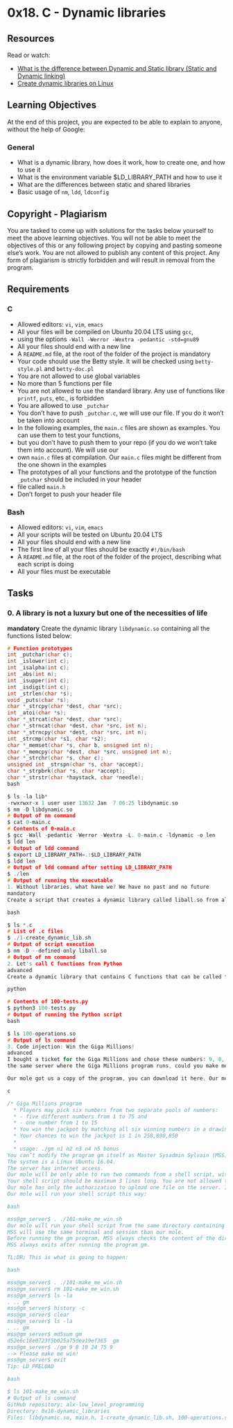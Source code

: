 # 0x18. C - Dynamic libraries

## Resources
Read or watch:
- [What is the difference between Dynamic and Static library (Static and Dynamic linking)](https://intranet.hbtn.io/rltoken/LQ1PqgLLIepYRWY4Vcy2og)
- [Create dynamic libraries on Linux](https://intranet.hbtn.io/rltoken/_aFZDcXP5vUfg7NuyHnbFQ)

## Learning Objectives
At the end of this project, you are expected to be able to explain to anyone, without the help of Google:
### General
- What is a dynamic library, how does it work, how to create one, and how to use it
- What is the environment variable $LD_LIBRARY_PATH and how to use it
- What are the differences between static and shared libraries
- Basic usage of `nm`, `ldd`, `ldconfig`

## Copyright - Plagiarism
You are tasked to come up with solutions for the tasks below yourself to meet the above learning objectives.
You will not be able to meet the objectives of this or any following project by copying and pasting someone else’s work.
You are not allowed to publish any content of this project.
Any form of plagiarism is strictly forbidden and will result in removal from the program.

## Requirements
### C
- Allowed editors: `vi`, `vim`, `emacs`
- All your files will be compiled on Ubuntu 20.04 LTS using `gcc`,
- using the options `-Wall -Werror -Wextra -pedantic -std=gnu89`
- All your files should end with a new line
- A `README.md` file, at the root of the folder of the project is mandatory
- Your code should use the Betty style. It will be checked using `betty-style.pl` and `betty-doc.pl`
- You are not allowed to use global variables
- No more than 5 functions per file
- You are not allowed to use the standard library. Any use of functions like `printf`, `puts`, etc., is forbidden
- You are allowed to use `_putchar`
- You don’t have to push `_putchar.c`, we will use our file. If you do it won’t be taken into account
- In the following examples, the `main.c` files are shown as examples. You can use them to test your functions,
- but you don’t have to push them to your repo (if you do we won’t take them into account). We will use our
- own `main.c` files at compilation. Our `main.c` files might be different from the one shown in the examples
- The prototypes of all your functions and the prototype of the function `_putchar` should be included in your header
- file called `main.h`
- Don’t forget to push your header file

### Bash
- Allowed editors: `vi`, `vim`, `emacs`
- All your scripts will be tested on Ubuntu 20.04 LTS
- All your files should end with a new line
- The first line of all your files should be exactly `#!/bin/bash`
- A `README.md` file, at the root of the folder of the project, describing what each script is doing
- All your files must be executable

## Tasks

### 0. A library is not a luxury but one of the necessities of life
**mandatory**
Create the dynamic library `libdynamic.so` containing all the functions listed below:

```c
# Function prototypes
int _putchar(char c);
int _islower(int c);
int _isalpha(int c);
int _abs(int n);
int _isupper(int c);
int _isdigit(int c);
int _strlen(char *s);
void _puts(char *s);
char *_strcpy(char *dest, char *src);
int _atoi(char *s);
char *_strcat(char *dest, char *src);
char *_strncat(char *dest, char *src, int n);
char *_strncpy(char *dest, char *src, int n);
int _strcmp(char *s1, char *s2);
char *_memset(char *s, char b, unsigned int n);
char *_memcpy(char *dest, char *src, unsigned int n);
char *_strchr(char *s, char c);
unsigned int _strspn(char *s, char *accept);
char *_strpbrk(char *s, char *accept);
char *_strstr(char *haystack, char *needle);
bash

$ ls -la lib*
-rwxrwxr-x 1 user user 13632 Jan  7 06:25 libdynamic.so
$ nm -D libdynamic.so
# Output of nm command
$ cat 0-main.c
# Contents of 0-main.c
$ gcc -Wall -pedantic -Werror -Wextra -L. 0-main.c -ldynamic -o len
$ ldd len 
# Output of ldd command
$ export LD_LIBRARY_PATH=.:$LD_LIBRARY_PATH
$ ldd len
# Output of ldd command after setting LD_LIBRARY_PATH
$ ./len
# Output of running the executable
1. Without libraries, what have we? We have no past and no future
mandatory
Create a script that creates a dynamic library called liball.so from all the .c files that are in the current directory.

bash

$ ls *.c
# List of .c files
$ ./1-create_dynamic_lib.sh
# Output of script execution
$ nm -D --defined-only liball.so
# Output of nm command
2. Let's call C functions from Python
advanced
Create a dynamic library that contains C functions that can be called from Python. See example for more detail.

python

# Contents of 100-tests.py
$ python3 100-tests.py
# Output of running the Python script
bash

$ ls 100-operations.so
# Output of ls command
3. Code injection: Win the Giga Millions!
advanced
I bought a ticket for the Giga Millions and chose these numbers: 9, 8, 10, 24, 75 + 9. If you could run two commands on 
the same server where the Giga Millions program runs, could you make me win the Jackpot?

Our mole got us a copy of the program, you can download it here. Our mole also gave us a piece of documentation:

c

/* Giga Millions program                                                                                    
  * Players may pick six numbers from two separate pools of numbers:                                                
  * - five different numbers from 1 to 75 and                                                                       
  * - one number from 1 to 15                                                                                       
  * You win the jackpot by matching all six winning numbers in a drawing.                                           
  * Your chances to win the jackpot is 1 in 258,890,850                                                             
  *                                                                                                                 
  * usage: ./gm n1 n2 n3 n4 n5 bonus
You can’t modify the program gm itself as Master Sysadmin Sylvain (MSS) always checks its MD5 before running it.
The system is a Linux Ubuntu 16.04.
The server has internet access.
Our mole will be only able to run two commands from a shell script, without being detected by MSS.
Your shell script should be maximum 3 lines long. You are not allowed to use ;, &&, ||, |, ` (it would be detected by MSS), and have a maximum of two commands.
Our mole has only the authorization to upload one file on the server. It will be your shell script.
Our mole will run your shell script this way:

bash

mss@gm_server$ . ./101-make_me_win.sh
Our mole will run your shell script from the same directory containing the program gm, exactly 98 seconds before MSS runs gm with my numbers: ./gm 9 8 10 24 75 9.
MSS will use the same terminal and session than our mole.
Before running the gm program, MSS always checks the content of the directory.
MSS always exits after running the program gm.

TL;DR; This is what is going to happen:

bash

mss@gm_server$ . ./101-make_me_win.sh
mss@gm_server$ rm 101-make_me_win.sh
mss@gm_server$ ls -la
. .. gm
mss@gm_server$ history -c
mss@gm_server$ clear
mss@gm_server$ ls -la
. .. gm
mss@gm_server$ md5sum gm
d52e6c18e0723f5b025a75dea19ef365  gm
mss@gm_server$ ./gm 9 8 10 24 75 9
--> Please make me win!
mss@gm_server$ exit
Tip: LD_PRELOAD

bash

$ ls 101-make_me_win.sh
# Output of ls command
GitHub repository: alx-low_level_programming
Directory: 0x18-dynamic_libraries
Files: libdynamic.so, main.h, 1-create_dynamic_lib.sh, 100-operations.so, 100-tests.py, 101-make_me_win.sh
